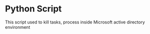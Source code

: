 # Python Script
This script used to kill tasks, process inside Microsoft active directory environment
